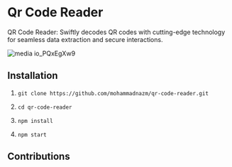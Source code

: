 # Qr Code Reader

QR Code Reader: Swiftly decodes QR codes with cutting-edge technology for seamless data extraction and secure interactions.

![media io_PQxEgXw9](https://github.com/mohammadnazm/qr-code-reader/assets/63538356/fb8d8f74-88ac-4a78-8f29-599bd817aa12)


## Installation

1. `git clone https://github.com/mohammadnazm/qr-code-reader.git`

2. `cd qr-code-reader`

3. `npm install`

4. `npm start`

## Contributions
